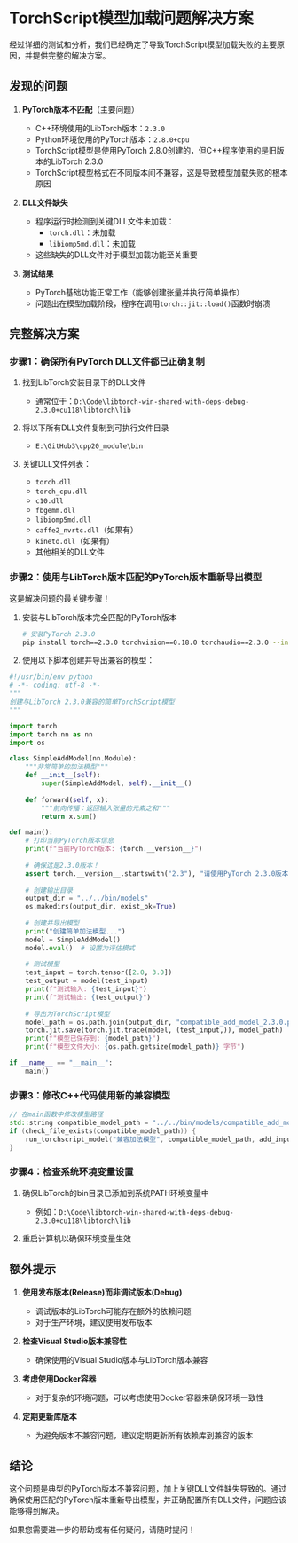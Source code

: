 # TorchScript模型加载问题解决方案

经过详细的测试和分析，我们已经确定了导致TorchScript模型加载失败的主要原因，并提供完整的解决方案。

## 发现的问题

1. **PyTorch版本不匹配**（主要问题）
   - C++环境使用的LibTorch版本：`2.3.0`
   - Python环境使用的PyTorch版本：`2.8.0+cpu`
   - TorchScript模型是使用PyTorch 2.8.0创建的，但C++程序使用的是旧版本的LibTorch 2.3.0
   - TorchScript模型格式在不同版本间不兼容，这是导致模型加载失败的根本原因

2. **DLL文件缺失**
   - 程序运行时检测到关键DLL文件未加载：
     - `torch.dll`：未加载
     - `libiomp5md.dll`：未加载
   - 这些缺失的DLL文件对于模型加载功能至关重要

3. **测试结果**
   - PyTorch基础功能正常工作（能够创建张量并执行简单操作）
   - 问题出在模型加载阶段，程序在调用`torch::jit::load()`函数时崩溃

## 完整解决方案

### 步骤1：确保所有PyTorch DLL文件都已正确复制

1. 找到LibTorch安装目录下的DLL文件
   - 通常位于：`D:\Code\libtorch-win-shared-with-deps-debug-2.3.0+cu118\libtorch\lib`

2. 将以下所有DLL文件复制到可执行文件目录
   - `E:\GitHub3\cpp20_module\bin`

3. 关键DLL文件列表：
   - `torch.dll`
   - `torch_cpu.dll`
   - `c10.dll`
   - `fbgemm.dll`
   - `libiomp5md.dll`
   - `caffe2_nvrtc.dll`（如果有）
   - `kineto.dll`（如果有）
   - 其他相关的DLL文件

### 步骤2：使用与LibTorch版本匹配的PyTorch版本重新导出模型

这是解决问题的最关键步骤！

1. 安装与LibTorch版本完全匹配的PyTorch版本
   ```bash
   # 安装PyTorch 2.3.0
   pip install torch==2.3.0 torchvision==0.18.0 torchaudio==2.3.0 --index-url https://download.pytorch.org/whl/cpu
   ```

2. 使用以下脚本创建并导出兼容的模型：

```python
#!/usr/bin/env python
# -*- coding: utf-8 -*-
"""
创建与LibTorch 2.3.0兼容的简单TorchScript模型
"""

import torch
import torch.nn as nn
import os

class SimpleAddModel(nn.Module):
    """非常简单的加法模型"""
    def __init__(self):
        super(SimpleAddModel, self).__init__()
        
    def forward(self, x):
        """前向传播：返回输入张量的元素之和"""
        return x.sum()

def main():
    # 打印当前PyTorch版本信息
    print(f"当前PyTorch版本: {torch.__version__}")
    
    # 确保这是2.3.0版本！
    assert torch.__version__.startswith("2.3"), "请使用PyTorch 2.3.0版本"
    
    # 创建输出目录
    output_dir = "../../bin/models"
    os.makedirs(output_dir, exist_ok=True)
    
    # 创建并导出模型
    print("创建简单加法模型...")
    model = SimpleAddModel()
    model.eval()  # 设置为评估模式
    
    # 测试模型
    test_input = torch.tensor([2.0, 3.0])
    test_output = model(test_input)
    print(f"测试输入: {test_input}")
    print(f"测试输出: {test_output}")
    
    # 导出为TorchScript模型
    model_path = os.path.join(output_dir, "compatible_add_model_2.3.0.pt")
    torch.jit.save(torch.jit.trace(model, (test_input,)), model_path)
    print(f"模型已保存到: {model_path}")
    print(f"模型文件大小: {os.path.getsize(model_path)} 字节")

if __name__ == "__main__":
    main()
```

### 步骤3：修改C++代码使用新的兼容模型

```cpp
// 在main函数中修改模型路径
std::string compatible_model_path = "../../bin/models/compatible_add_model_2.3.0.pt";
if (check_file_exists(compatible_model_path)) {
    run_torchscript_model("兼容加法模型", compatible_model_path, add_inputs);
}
```

### 步骤4：检查系统环境变量设置

1. 确保LibTorch的bin目录已添加到系统PATH环境变量中
   - 例如：`D:\Code\libtorch-win-shared-with-deps-debug-2.3.0+cu118\libtorch\lib`

2. 重启计算机以确保环境变量生效

## 额外提示

1. **使用发布版本(Release)而非调试版本(Debug)**
   - 调试版本的LibTorch可能存在额外的依赖问题
   - 对于生产环境，建议使用发布版本

2. **检查Visual Studio版本兼容性**
   - 确保使用的Visual Studio版本与LibTorch版本兼容

3. **考虑使用Docker容器**
   - 对于复杂的环境问题，可以考虑使用Docker容器来确保环境一致性

4. **定期更新库版本**
   - 为避免版本不兼容问题，建议定期更新所有依赖库到兼容的版本

## 结论

这个问题是典型的PyTorch版本不兼容问题，加上关键DLL文件缺失导致的。通过确保使用匹配的PyTorch版本重新导出模型，并正确配置所有DLL文件，问题应该能够得到解决。

如果您需要进一步的帮助或有任何疑问，请随时提问！
